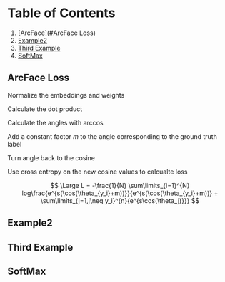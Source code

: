 # Table of Contents

1. [ArcFace](#ArcFace Loss)
2. [Example2](#example2)
3. [Third Example](#third-example)
4. [SoftMax](#SoftMax)



































## ArcFace Loss

Normalize the embeddings and weights

Calculate the dot product

Calculate the angles with arccos

Add a constant factor $m$ to the angle corresponding to the ground truth label

Turn angle back to the cosine

Use cross entropy on the new cosine values to calcualte loss


$$
\Large 
L = -\frac{1}{N} \sum\limits_{i=1}^{N} log\frac{e^{s(\cos(\theta_{y_i}+m))}}{e^{s(\cos(\theta_{y_i}+m))} + \sum\limits_{j=1,j\neq y_i}^{n}{e^{s\cos(\theta_j)}}}
$$


## Example2
## Third Example
## SoftMax

